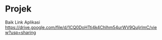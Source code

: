 # Projek
Baik
Link Aplikasi
https://drive.google.com/file/d/1CQ0DoHTti4k4Chlhm54urWV9QuljrlmC/view?usp=sharing

